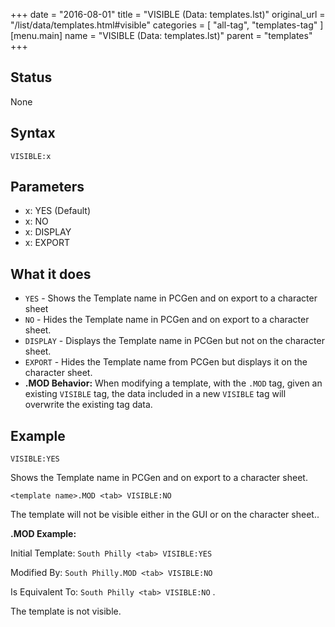 +++
date = "2016-08-01"
title = "VISIBLE (Data: templates.lst)"
original_url = "/list/data/templates.html#visible"
categories = [ "all-tag", "templates-tag" ]
[menu.main]
    name = "VISIBLE (Data: templates.lst)"
    parent = "templates"
+++

## Status

None

## Syntax

`VISIBLE:x`

## Parameters

-   x: YES (Default)
-   x: NO
-   x: DISPLAY
-   x: EXPORT



What it does
------------

-   `YES` - Shows the Template name in PCGen and on export to a
    character sheet
-   `NO` - Hides the Template name in PCGen and on export to a
    character sheet.
-   `DISPLAY` - Displays the Template name in PCGen but not on the
    character sheet.
-   `EXPORT` - Hides the Template name from PCGen but displays it on the
    character sheet.
-   **.MOD Behavior:** When modifying a template, with the `.MOD` tag,
    given an existing `VISIBLE` tag, the data included in a new
    `VISIBLE` tag will overwrite the existing tag data.

Example
-------

`VISIBLE:YES`

Shows the Template name in PCGen and on export to a character sheet.

`<template name>.MOD <tab> VISIBLE:NO`

The template will not be visible either in the GUI or on the character
sheet..

**.MOD Example:**

Initial Template: `South Philly <tab> VISIBLE:YES`

Modified By: `South Philly.MOD <tab> VISIBLE:NO`

Is Equivalent To: `South Philly <tab> VISIBLE:NO` .

The template is not visible.

